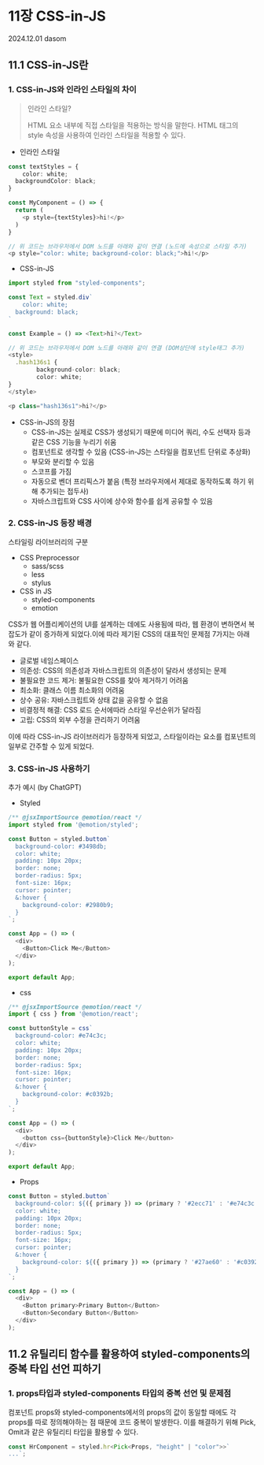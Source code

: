 # 11장 CSS-in-JS

2024.12.01 dasom



## 11.1 CSS-in-JS란

### 1. CSS-in-JS와 인라인 스타일의 차이

> 인라인 스타일?
>
> HTML 요소 내부에 직접 스타일을 적용하는 방식을 말한다. HTML 태그의 style 속성을 사용하여 인라인 스타일을 적용할 수 있다.

* 인라인 스타일

```ts
const textStyles = {
	color: white;
  backgroundColor: black;
}

const MyComponent = () => {
  return (
  	<p style={textStyles}>hi!</p>
  )
}

// 위 코드는 브라우저에서 DOM 노드를 아래와 같이 연결 (노드에 속성으로 스타일 추가)
<p style="color: white; background-color: black;">hi!</p>
```



* CSS-in-JS

```ts
import styled from "styled-components";

const Text = styled.div`
	color: white;
  background: black;
`

const Example = () => <Text>hi?</Text>

// 위 코드는 브라우저에서 DOM 노드를 아래와 같이 연결 (DOM상단에 style태그 추가)
<style>
  .hash136s1 {
		background-color: black;
		color: white;
}
</style>

<p class="hash136s1">hi?</p>
```



* CSS-in-JS의 장점
  * CSS-in-JS는 실제로 CSS가 생성되기 때문에 미디어 쿼리, 수도 선택자 등과 같은 CSS 기능을 누리기 쉬움
  * 컴포넌트로 생각할 수 있음 (CSS-in-JS는 스타일을 컴포넌트 단위로 추상화)
  * 부모와 분리할 수 있음
  * 스코프를 가짐
  * 자동으로 벤더 프리픽스가 붙음 (특정 브라우저에서 제대로 동작하도록 하기 위해 추가되는 접두사)
  * 자바스크립트와 CSS 사이에 상수와 함수를 쉽게 공유할 수 있음

 

### 2. CSS-in-JS 등장 배경

스타일링 라이브러리의 구분

* CSS Preprocessor
  * sass/scss
  * less
  * stylus
* CSS in JS
  * styled-components
  * emotion

CSS가 웹 어플리케이션의 UI를 설계하는 데에도 사용됨에 따라, 웹 환경이 변하면서 복잡도가 같이 증가하게 되었다.이에 따라 제기된 CSS의 대표적인 문제점 7가지는 아래와 같다.

* 글로벌 네임스페이스
* 의존성: CSS의 의존성과 자바스크립트의 의존성이 달라서 생성되는 문제
* 불필요한 코드 제거: 불필요한 CSS를 찾아 제거하기 어려움
* 최소화: 클래스 이름 최소화의 어려움
* 상수 공유: 자바스크립트와 상태 값을 공유할 수 없음
* 비결정적 해결: CSS 로드 순서에따라 스타일 우선순위가 달라짐
* 고립: CSS의 외부 수정을 관리하기 어려움



이에 따라 CSS-in-JS 라이브러리가 등장하게 되었고, 스타일이라는 요소를 컴포넌트의 일부로 간주할 수 있게 되었다.



### 3. CSS-in-JS 사용하기

추가 예시 (by ChatGPT)

* Styled

```ts
/** @jsxImportSource @emotion/react */
import styled from '@emotion/styled';

const Button = styled.button`
  background-color: #3498db;
  color: white;
  padding: 10px 20px;
  border: none;
  border-radius: 5px;
  font-size: 16px;
  cursor: pointer;
  &:hover {
    background-color: #2980b9;
  }
`;

const App = () => (
  <div>
    <Button>Click Me</Button>
  </div>
);

export default App;
```

* css

```ts
/** @jsxImportSource @emotion/react */
import { css } from '@emotion/react';

const buttonStyle = css`
  background-color: #e74c3c;
  color: white;
  padding: 10px 20px;
  border: none;
  border-radius: 5px;
  font-size: 16px;
  cursor: pointer;
  &:hover {
    background-color: #c0392b;
  }
`;

const App = () => (
  <div>
    <button css={buttonStyle}>Click Me</button>
  </div>
);

export default App;
```

* Props

```ts
const Button = styled.button`
  background-color: ${({ primary }) => (primary ? '#2ecc71' : '#e74c3c')};
  color: white;
  padding: 10px 20px;
  border: none;
  border-radius: 5px;
  font-size: 16px;
  cursor: pointer;
  &:hover {
    background-color: ${({ primary }) => (primary ? '#27ae60' : '#c0392b')};
  }
`;

const App = () => (
  <div>
    <Button primary>Primary Button</Button>
    <Button>Secondary Button</Button>
  </div>
);
```





## 11.2 유틸리티 함수를 활용하여 styled-components의 중복 타입 선언 피하기

### 1. props타입과 styled-components 타입의 중복 선언 및 문제점

컴포넌트 props와 styled-components에서의 props의 값이 동일할 때에도 각 props를 따로 정의해야하는 점 때문에 코드 중복이 발생한다. 이를 해결하기 위해 Pick, Omit과 같은 유틸리티 타입을 활용할 수 있다.

```ts
const HrComponent = styled.hr<Pick<Props, "height" | "color">>`
...`;
```







